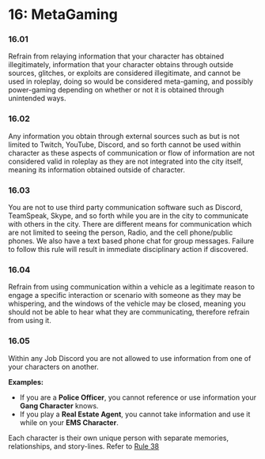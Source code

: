 # 16: MetaGaming

### 16.01 <a href="#fb95r08aocju" id="fb95r08aocju"></a>

Refrain from relaying information that your character has obtained illegitimately, information that your character obtains through outside sources, glitches, or exploits are considered illegitimate, and cannot be used in roleplay, doing so would be considered meta-gaming, and possibly power-gaming depending on whether or not it is obtained through unintended ways.

### 16.02 <a href="#lhqmks9a9ghx" id="lhqmks9a9ghx"></a>

Any information you obtain through external sources such as but is not limited to Twitch, YouTube, Discord, and so forth cannot be used within character as these aspects of communication or flow of information are not considered valid in roleplay as they are not integrated into the city itself, meaning its information obtained outside of character.

### 16.03 <a href="#id-140i3bajz1c0" id="id-140i3bajz1c0"></a>

You are not to use third party communication software such as Discord, TeamSpeak, Skype, and so forth while you are in the city to communicate with others in the city. There are different means for communication which are not limited to seeing the person, Radio, and the cell phone/public phones. We also have a text based phone chat for group messages. Failure to follow this rule will result in immediate disciplinary action if discovered.

### 16.04 <a href="#a0lufkre5uvs" id="a0lufkre5uvs"></a>

Refrain from using communication within a vehicle as a legitimate reason to engage a specific interaction or scenario with someone as they may be whispering, and the windows of the vehicle may be closed, meaning you should not be able to hear what they are communicating, therefore refrain from using it.

### 16.05

Within any Job Discord you are not allowed to use information from one of your characters on another.

**Examples:**

* If you are a **Police Officer**, you cannot reference or use information your **Gang Character** knows.
* If you play a **Real Estate Agent**, you cannot take information and use it while on your **EMS Character**.

Each character is their own unique person with separate memories, relationships, and story-lines. Refer to [Rule 38](https://elysiancityrp.gitbook.io/elysian-city-rules/~/revisions/AJwg9rrxSx3txnJ0KahK/38-cousins-uncles-sister-relatives)
